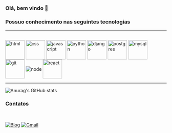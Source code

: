 ### Olá, bem vindo 🫡


### Possuo conhecimento nas seguintes tecnologias
<hr>

<div style="display: inline_block"><br>
  <img align="center" alt="html" height="60" width="60"  src="https://icongr.am/devicon/html5-original.svg?size=128&color=currentColor">
  <img align="center" alt="css"  height="60" width="60" src="https://icongr.am/devicon/css3-original.svg?size=128&color=currentColor">
  <img align="center" alt="javascript"  height="60" width="60" src="https://icongr.am/devicon/javascript-original.svg?size=128&color=currentColor">
  <img align="center" alt="python"  height="60" width="60" height="60" width="90" src="https://icongr.am/devicon/python-original.svg?size=128&color=currentColor">
  <img align="center" alt="django"  height="60" width="60"src="https://icongr.am/devicon/django-original.svg?size=128&color=currentColor">
  <img align="center" alt="postgres"  height="60" width="60" src="https://icongr.am/devicon/postgresql-original.svg?size=128&color=currentColor">
  <img align="center" alt="mysql" height="60" width="60" src="https://icongr.am/devicon/mysql-original-wordmark.svg?size=128&color=currentColor">
  <img align="center" alt="git"  height="60" width="60" src="https://icongr.am/devicon/git-original.svg?size=128&color=currentColor">
  <img align="center" alt="node" src="https://img.shields.io/badge/Node.js-43853D?style=for-the-badge&logo=node.js&logoColor=white">
  <img align="center" alt="react" height="60" width="60" src="https://icongr.am/devicon/react-original-wordmark.svg?size=128&color=currentColor">
</div>
<hr>


![Anurag's GitHub stats](https://github-readme-stats.vercel.app/api?username=santosUlisses&show_icons=true&theme=transparent)




### Contatos 

<br>

[![Blog](https://img.shields.io/badge/LinkedIn-0077B5?style=for-the-badge&logo=linkedin&logoColor=white
)](https://www.linkedin.com/in/ulisses-santos-t3/)
[![Gmail](https://img.shields.io/badge/Microsoft_Outlook-0078D4?style=for-the-badge&logo=microsoft-outlook&logoColor=white)](mailto:ulisses.gc@hotmail.com)





